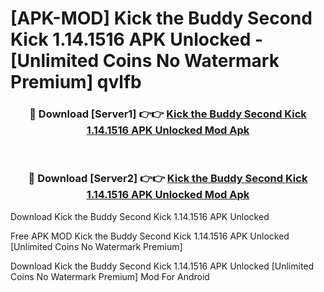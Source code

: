 # [APK-MOD] Kick the Buddy  Second Kick 1.14.1516 APK Unlocked - [Unlimited Coins No Watermark Premium] qvlfb



<div align="center">
<h3>🔴 Download [Server1] 👉👉 <a href="https://momento.my/?title=Kick_the_Buddy__Second_Kick_1.14.1516_APK_Unlocked">Kick the Buddy  Second Kick 1.14.1516 APK Unlocked Mod Apk</a></h3><br>

<h3>🔴 Download [Server2] 👉👉 <a href="https://momento.my/?title=Kick_the_Buddy__Second_Kick_1.14.1516_APK_Unlocked">Kick the Buddy  Second Kick 1.14.1516 APK Unlocked Mod Apk</a></h3>
</div>



Download Kick the Buddy  Second Kick 1.14.1516 APK Unlocked 

Free APK MOD Kick the Buddy  Second Kick 1.14.1516 APK Unlocked [Unlimited Coins No Watermark Premium]

Download Kick the Buddy  Second Kick 1.14.1516 APK Unlocked [Unlimited Coins No Watermark Premium] Mod For Android
